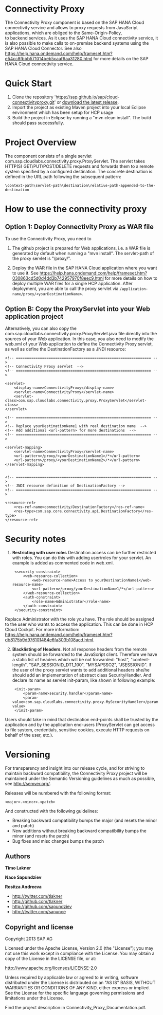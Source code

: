 Connectivity Proxy
===================

The Connectivity Proxy component is based on the SAP HANA Cloud connectivity service and 
allows to proxy requests from JavaScript applications, which are obliged to the Same-Origin-Policy,  
to backend services. As it uses the SAP HANA Cloud connectivity service, it is also possible to make 
calls to on-premise backend systems using the SAP HANA Cloud Connector. See also 
https://help.hana.ondemand.com/help/frameset.htm?e54cc8fbbb571014beb5caaf6aa31280.html for more 
details on the SAP HANA Cloud connectivity service.


Quick Start
===========

1. Clone the repository 'https://sap.github.io/sap/cloud-connectivityproxy.git' or [download the latest release](https://sap.github.io/sap/cloud-connectivityproxy/zipball/master). 
2. Import the project as existing Maven project into your local Eclipse environment which has been setup for HCP usage
3. Build the project in Eclipse by running a "mvn clean install". The build should pass successfully.   


Project Overview
================

The component consists of a single servlet com.sap.cloudlabs.connectivity.proxy.ProxyServlet. 
The servlet takes HTTP(S) GET/PUT/POST/DELETE requests and forwards them to a remote system specified by 
a configured destination. The concrete destination is defined in the URL path following the subsequent pattern: 

`\context-path\servlet-path\destination\relative-path-appended-to-the-destination`


How to use the connectivity proxy 
=================================

Option 1: Deploy Connectivity Proxy as WAR file
-----------------------------------------------

To use the Connectivity Proxy, you need to 

1. The github project is prepared for Web applications, i.e. a WAR file is generated by default when running a "mvn install". 
   The servlet-path of the proxy servlet is "/proxy/<yourDestinationName>". 

2. Deploy the WAR file in the SAP HANA Cloud application where you want to use it. 
   See https://help.hana.ondemand.com/help/frameset.htm?030863cd5d0d4dd3b742957970f8eec9.html for more details on how to 
   deploy multiple WAR files for a single HCP application. After deployment, you are able to call the proxy servlet 
   via `/application-name/proxy/<yourDestinationName>`.
  
Option B: Copy the ProxyServlet into your Web application project
-----------------------------------------------------------------
  
Alternatively, you can also copy the com.sap.cloudlabs.connectivity.proxy.ProxyServlet.java file directly into the sources of your Web 
application. In this case, you also need to modify the web.xml of your Web application to define the Connectivity Proxy servlet, as well as 
define the DestinationFactory as a JNDI resource: 

    <!-- ============================================================== -->
	<!-- Connectivity Proxy servlet  -->
	<!-- ============================================================== -->

	<servlet>
		<display-name>ConnectivityProxy</display-name>
		<servlet-name>ConnectivityProxy</servlet-name>
		<servlet-class>com.sap.cloudlabs.connectivity.proxy.ProxyServlet</servlet-class>
	</servlet>
	
	<!-- ============================================================== -->
	<!-- Replace yourDestinationName1 with real destination name  -->
	<!-- Add additional <url-pattern> for more destinations  -->
	<!-- ============================================================== -->
	
	<servlet-mapping>
		<servlet-name>ConnectivityProxy</servlet-name>
		<url-pattern>/proxy/<yourDestinationName1>/*</url-pattern>
		<url-pattern>/proxy/<yourDestinationName2>/*</url-pattern>
	</servlet-mapping>
		

	<!-- ============================================================== -->
	<!-- JNDI resource definition of DestinationFactory -->
	<!-- ============================================================== -->

	<resource-ref>
		<res-ref-name>connectivity/DestinationFactory</res-ref-name>
		<res-type>com.sap.core.connectivity.api.DestinationFactory</res-type>
	</resource-ref>


Security notes
==============

1. **Restricting with user roles**
Destination access can be further restricted with roles. You can do this with adding user/roles for your servlet. 
An example is added as commented code in web.xml.


        <security-constraint>
	        <web-resource-collection>
                <web-resource-name>Access to yourDestinationName1</web-resource-name>
    	    	<url-pattern>/proxy/yourDestinationName1/*</url-pattern>
    		</web-resource-collection>
	    	<auth-constraint>
		       	<role-name>Administrator</role-name>
    		</auth-constraint>
        </security-constraint>
Replace Administrator with the role you have. The role should be assigned to the user who wants to access the application. This can be 
done in HCP Cloud Cockpit. For more information: https://help.hana.ondemand.com/help/frameset.htm?db8175b9d976101484e6fa303b108acd.html. 

2. **Blacklisting of Headers.**
Not all response headers from the remote system should be forwarded to the JavaScript client. Therefore we have a static list of headers 
which will be not forwarded: "host", "content-length", "SAP_SESSIONID_DT1_100", "MYSAPSSO2", "JSESSIONID".
If the user of the proxy servlet wants to add additional headers she/he should add an implementation of abstract class SecurityHandler.
And declare its name as servlet init-param, like shown in following example:

        <init-param>
	        <param-name>security.handler</param-name>
	        <param-value>com.sap.cloudlabs.connectivity.proxy.MySecurityHandler</param-value>
        </init-param>

Users should take in mind that destination end-points shall be trusted by the application and by the application end-users 
(ProxyServlet can get access to file system, credentials, sensitive cookies, execute HTTP requests on behalf of the user, etc.). 


Versioning 
==========

For transparency and insight into our release cycle, and for striving to maintain backward compatibility, the Connectivity Proxy 
project will be maintained under the Semantic Versioning guidelines as much as possible, see http://semver.org/.

Releases will be numbered with the following format:

`<major>.<minor>.<patch>`

And constructed with the following guidelines:

* Breaking backward compatibility bumps the major (and resets the minor and patch)
* New additions without breaking backward compatibility bumps the minor (and resets the patch)
* Bug fixes and misc changes bumps the patch

 
Authors
-------

**Timo Lakner**

**Nace Sapundziev**

**Rositza Andreeva**

+ http://twitter.com/tlakner
+ http://github.com/tlakner
+ http://github.com/sapundziev
+ http://twitter.com/sapunce


Copyright and license
---------------------

Copyright 2013 SAP AG

Licensed under the Apache License, Version 2.0 (the "License");
you may not use this work except in compliance with the License.
You may obtain a copy of the License in the LICENSE file, or at:

   http://www.apache.org/licenses/LICENSE-2.0

Unless required by applicable law or agreed to in writing, software
distributed under the License is distributed on an "AS IS" BASIS,
WITHOUT WARRANTIES OR CONDITIONS OF ANY KIND, either express or implied.
See the License for the specific language governing permissions and
limitations under the License.

Find the project description in Connectivity_Proxy_Documentation.pdf.
